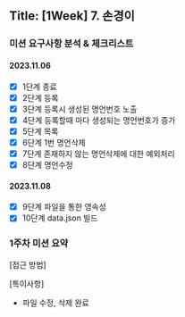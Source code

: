 ## Title: [1Week] 7. 손경이

### 미션 요구사항 분석 & 체크리스트

#### 2023.11.06
- [X] 1단계 종료
- [X] 2단계 등록
- [X] 3단계 등록시 생성된 명언번호 노출
- [X] 4단계 등록할때 마다 생성되는 명언번호가 증가
- [X] 5단계 목록
- [X] 6단계 1번 명언삭제
- [X] 7단계 존재하지 않는 명언삭제에 대한 예외처리
- [X] 8단계 명언수정

#### 2023.11.08
- [X] 9단계 파일을 통한 영속성
- [X] 10단계 data.json 빌드

### 1주차 미션 요약

[접근 방법]



[특이사항]

- 파일 수정, 삭제 완료